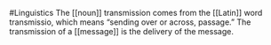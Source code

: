 #Linguistics 
The [[noun]] transmission comes from the [[Latin]] word transmissio, which means “sending over or across, passage.” The transmission of a [[message]] is the delivery of the message.